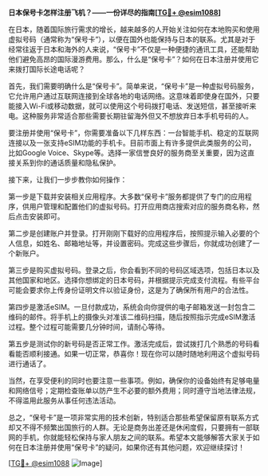 **日本保号卡怎样注册飞机？——一份详尽的指南[[TG💪+ @esim1088](https://t.me/s/esim1088)]**

在日本，随着国际旅行需求的增长，越来越多的人开始关注如何在本地购买和使用虚拟号码（通常称为“保号卡”），以便在国外也能保持与日本的联系。尤其是对于经常往返于日本和海外的人来说，“保号卡”不仅是一种便捷的通讯工具，还能帮助他们避免高昂的国际漫游费用。那么，什么是“保号卡”？如何在日本注册并使用它来拨打国际长途电话呢？

首先，我们需要明确什么是“保号卡”。简单来说，“保号卡”是一种虚拟号码服务，它允许用户通过互联网连接到全球各地的电话网络。这意味着即使身在国外，只要能接入Wi-Fi或移动数据，就可以使用这个号码拨打电话、发送短信，甚至接听来电。这种服务非常适合那些需要长期驻留海外但又不想放弃日本手机号码的人。

要注册并使用“保号卡”，你需要准备以下几样东西：一台智能手机、稳定的互联网连接以及一张支持eSIM功能的手机卡。目前市面上有许多提供此类服务的公司，比如Google Voice、Skype等。选择一家信誉良好的服务商至关重要，因为这直接关系到你的通话质量和隐私保护。

接下来，让我们一步步教你如何操作：

第一步是下载并安装相关应用程序。大多数“保号卡”服务都提供了专门的应用程序，供用户管理和配置他们的虚拟号码。打开应用商店搜索对应的服务商名称，然后点击安装即可。

第二步是创建账户并登录。打开刚刚下载好的应用程序后，按照提示输入必要的个人信息，如姓名、邮箱地址等，并设置密码。完成这些步骤后，你就成功创建了一个新账户。

第三步是购买虚拟号码。登录之后，你会看到不同的号码区域选项，包括日本以及其他国家和地区。选择你想绑定的日本号码，并根据提示完成支付流程。有些平台可能会要求你上传身份证明文件以验证身份，这是为了确保所有用户的合法性。

第四步是激活eSIM。一旦付款成功，系统会向你提供的电子邮箱发送一封包含二维码的邮件。将手机上的摄像头对准该二维码扫描，随后按照指示完成eSIM激活过程。整个过程可能需要几分钟时间，请耐心等待。

第五步是测试你的新号码是否正常工作。激活完成后，尝试拨打几个熟悉的号码看看能否顺利接通。如果一切正常，恭喜你！现在你可以随时随地利用这个虚拟号码进行通话了。

当然，在享受便利的同时也要注意一些事项。例如，确保你的设备始终有足够电量和网络信号；定期检查账单以防产生不必要的额外费用；同时遵守当地法律法规，不得滥用此服务从事任何违法活动。

总之，“保号卡”是一项非常实用的技术创新，特别适合那些希望保留原有联系方式却又不得不频繁出国旅行的人群。无论是商务出差还是休闲度假，只要拥有一部联网的手机，你就能轻松保持与家人朋友之间的联系。希望本文能够解答大家关于如何在日本注册并使用“保号卡”的疑问，如果你还有其他问题，欢迎继续探讨！

[[TG💪+ @esim1088](https://t.me/s/esim1088) ![Image](https://i.postimg.cc/4NQfJmqS/Snipaste-2025-05-13-00-14-12.png)]